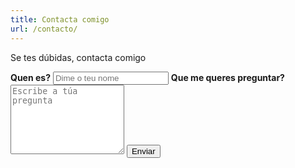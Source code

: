 ```yaml
---
title: Contacta comigo
url: /contacto/
---
```


Se tes dúbidas, contacta comigo

<form name="contact" method="POST" netlify>
    <label for="name"><strong>Quen es?</strong></label>
    <input type="text" name="name" id="name" autocomplete="name" placeholder="Dime o teu nome" required>
    <label for="message"><strong>Que me queres preguntar?</strong></label>
    <textarea name="message" id="message" placeholder="Escribe a túa pregunta" rows="7" required></textarea>
    <button type="submit" name="submit">Enviar</button>
</form>
